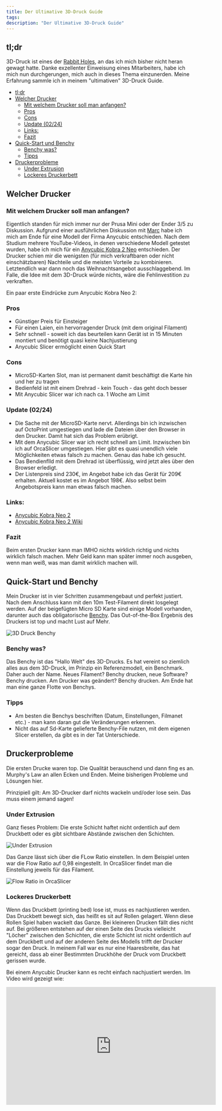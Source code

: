 ```yaml
---
title: Der Ultimative 3D-Druck Guide
tags: 
description: "Der Ultimative 3D-Druck Guide" 
---
```


## tl;dr 

3D-Druck ist eines der [Rabbit Holes](https://de.wikipedia.org/wiki/Rabbit_Hole), an das ich mich bisher nicht heran gewagt hatte. Danke exzellenter Einweisung eines Mitarbeiters, habe ich mich nun durchgerungen, mich auch in dieses Thema einzunerden. Meine Erfahrung sammle ich in meinem "ultimativen" 3D-Druck Guide.

- [tl;dr](#tldr)
- [Welcher Drucker](#welcher-drucker)
  - [Mit welchem Drucker soll man anfangen?](#mit-welchem-drucker-soll-man-anfangen)
  - [Pros](#pros)
  - [Cons](#cons)
  - [Update (02/24)](#update-0224)
  - [Links:](#links)
  - [Fazit](#fazit)
- [Quick-Start und Benchy](#quick-start-und-benchy)
  - [Benchy was?](#benchy-was)
  - [Tipps](#tipps)
- [Druckerprobleme](#druckerprobleme)
  - [Under Extrusion](#under-extrusion)
  - [Lockeres Druckerbett](#lockeres-druckerbett)

## Welcher Drucker 

### Mit welchem Drucker soll man anfangen? 

Eigentlich standen für mich immer nur der Prusa Mini oder der Ender 3/5 zu Diskussion. Aufgrund einer ausführlichen Diskussion mit [Marc](https://instagram.com/nr44mitreis) habe ich mich am Ende für eine Modell der Firma Anycubic entschieden. Nach dem Studium mehrere YouTube-Videos, in denen verschiedene Modell getestet wurden, habe ich mich für ein [Anycubic Kobra 2 Neo](https://wiki.anycubic.com/en/fdm-3d-printer/kobra-2-neo) entschieden. Der Drucker schien mir die wenigsten (für mich verkraftbaren oder nicht einschätzbaren) Nachteile und die meisten Vorteile zu kombinieren. Letztendlich war dann noch das Weihnachtsangebot ausschlaggebend. Im Falle, die Idee mit dem 3D-Druck würde nichts, wäre die Fehlinvestition zu verkraften. 

Ein paar erste Eindrücke zum Anycubic Kobra Neo 2:

### Pros 

- Günstiger Preis für Einsteiger 
- Für einen Laien, ein hervorragender Druck (mit dem original Filament)
- Sehr schnell - soweit ich das beurteilen kann
 Gerät ist in 15 Minuten montiert und benötigt quasi keine Nachjustierung
- Anycubic Slicer ermöglicht einen Quick Start

### Cons

- MicroSD-Karten Slot, man ist permanent damit beschäftigt die Karte hin und her zu tragen 
- Bedienfeld ist mit einem Drehrad - kein Touch - das geht doch besser
- Mit Anycubic Slicer war ich nach ca. 1 Woche am Limit

### Update (02/24)

- Die Sache mit der MicroSD-Karte nervt. Allerdings bin ich inzwischen auf OctoPrint umgestiegen und lade die Dateien über den Browser in den Drucker. Damit hat sich das Problem erübrigt.
- Mit dem Anycubic Slicer war ich recht schnell am Limit. Inzwischen bin ich auf OrcaSlicer umgestiegen. Hier gibt es quasi unendlich viele Möglichkeiten etwas falsch zu machen. Genau das habe ich gesucht.
- Das Bendienflld mit dem Drehrad ist überflüssig, wird jetzt ales über den Browser erledigt.
- Der Listenpreis sind 230€, im Angebot habe ich das Gerät für 209€ erhalten. Aktuell kostet es im Angebot 198€. Also selbst beim Angebotspreis kann man etwas falsch machen.

### Links: 
- [Anycubic Kobra Neo 2](https://de.anycubic.com/products/kobra-2-neo)
- [Anycubic Kobra Neo 2 Wiki](https://wiki.anycubic.com/en/fdm-3d-printer/kobra-2-neo)

### Fazit

Beim ersten Drucker kann man IMHO nichts wirklich richtig und nichts wirklich falsch machen. Mehr Geld kann man später immer noch ausgeben, wenn man weiß, was man damit wirklich machen will.

## Quick-Start und Benchy 

Mein Drucker ist in vier Schritten zusammengebaut und perfekt justiert. Nach dem Anschluss kann mit den 10m Test-Filament direkt losgelegt werden. Auf der beigefügten Micro SD Karte sind einige Modell vorhanden, darunter auch das obligatorische [Benchy](https://de.wikipedia.org/wiki/3DBenchy). Das Out-of-the-Box Ergebnis des Druckers ist top und macht Lust auf Mehr. 

![3D Druck Benchy](../assets/img/2024-01-23-benchy.jpeg)

### Benchy was? 

Das Benchy ist das "Hallo Welt" des 3D-Drucks. Es hat vereint so ziemlich alles aus dem 3D-Druck, im Prinzip ein Referenzmodell, ein Benchmark. Daher auch der Name. Neues Filament? Benchy drucken, neue Software? Benchy drucken. Am Drucker was geändert? Benchy drucken. Am Ende hat man eine ganze Flotte von Benchys.


### Tipps 
- Am besten die Benchys beschriften (Datum, Einstellungen, Filmanet etc.) - man kann daran gut die Veränderungen erkennen. 
- Nicht das auf Sd-Karte gelieferte Benchy-File nutzen, mit dem eigenen Slicer erstellen, da gibt es in der Tat Unterschiede.

## Druckerprobleme 

Die ersten Drucke waren top. Die Qualität berauschend und dann fing es an. Murphy's Law an allen Ecken und Enden. Meine bisherigen Probleme und Lösungen hier. 

Prinzipiell gilt: Am 3D-Drucker darf nichts wackeln und/oder lose sein. Das muss einem jemand sagen!

### Under Extrusion

Ganz fieses Problem: Die erste Schicht haftet nicht ordentlich auf dem Druckbett oder es gibt sichtbare Abstände zwischen den Schichten. 

![Under Extrusion](../assets/img/2024-02-12-under-extrusion-example.jpg)

Das Ganze lässt sich über die FLow Ratio einstellen. In dem Beispiel unten war die Flow Ratio auf 0,98 eingestellt. In OrcaSlicer findet man die Einstellung jeweils für das Filament.

![Flow Ratio in OrcaSlicer](../assets/img/2024-02-12-flow-ratio.png)

### Lockeres Druckerbett 

Wenn das Druckbett (printing bed) lose ist, muss es nachjustieren werden. Das Druckbett bewegt sich, das heißt es sit auf Rollen gelagert. Wenn diese Rollen Spiel haben wackelt das Ganze. Bei kleineren Drucken fällt dies nicht auf. Bei größeren entstehen auf der einen Seite des Drucks vielleicht "Löcher" zwischen den Schichten, die erste Schicht ist nicht ordentlich auf dem Druckbett und auf der anderen Seite des Modells trifft der Drucker sogar den Druck. In meinem Fall war es nur eine Haaresbreite, das hat gereicht, dass ab einer Bestimmten Druckhöhe der Druck vom Druckbett gerissen wurde.

Bei einem Anycubic Drucker kann es recht einfach nachjustiert werden. Im Video wird gezeigt wie: 

<iframe width="560" height="315" src="https://www.youtube.com/embed/x74jm17kwzk?si=rrxzQhqXw-lhtGwa" title="YouTube video player" frameborder="0" allow="accelerometer; autoplay; clipboard-write; encrypted-media; gyroscope; picture-in-picture; web-share" allowfullscreen></iframe>




